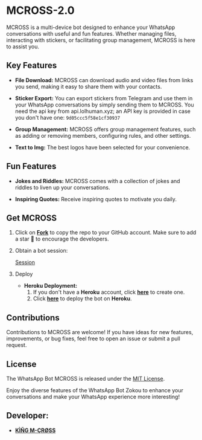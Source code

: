 # MCROSS-2.0



MCROSS is a multi-device bot designed to enhance your WhatsApp conversations with useful and fun features. Whether managing files, interacting with stickers, or facilitating group management, MCROSS is here to assist you.

## Key Features

- **File Download:** MCROSS can download audio and video files from links you send, making it easy to share them with your contacts.

- **Sticker Export:** You can export stickers from Telegram and use them in your WhatsApp conversations by simply sending them to MCROSS. You need the api key from api.lolhuman.xyz; an API key is provided in case you don't have one: `9d05ccc5f58e1cf30937`

- **Group Management:** MCROSS offers group management features, such as adding or removing members, configuring rules, and other settings.

- **Text to Img:** The best logos have been selected for your convenience.

## Fun Features

- **Jokes and Riddles:** MCROSS comes with a collection of jokes and riddles to liven up your conversations.

- **Inspiring Quotes:** Receive inspiring quotes to motivate you daily.

## Get MCROSS

1. Click on **[Fork](https://github.com/Faouz995/Zokou-2.0-englishV/fork)** to copy the repo to your GitHub account. Make sure to add a star 🌟 to encourage the developers.

2. Obtain a bot session: 

   [Session](https://zokouscan.onrender.com)

3. Deploy
   - **Heroku Deployment:**
     1. If you don't have a **Heroku** account, click [**here**](https://id.heroku.com/login) to create one.
     2. Click [**here**](https://dashboard.heroku.com/new?template=https://github.com/Faouz995/Zokou-2.0-englishV) to deploy the bot on **Heroku**.

## Contributions

Contributions to MCROSS are welcome! If you have ideas for new features, improvements, or bug fixes, feel free to open an issue or submit a pull request.

## License

The WhatsApp Bot MCROSS is released under the [MIT License](https://opensource.org/licenses/MIT).

Enjoy the diverse features of the WhatsApp Bot Zokou to enhance your conversations and make your WhatsApp experience more interesting!

## Developer:

- [**KÌÑG M-ÇRØSS**](https://wa.me/2349042566473)
  

